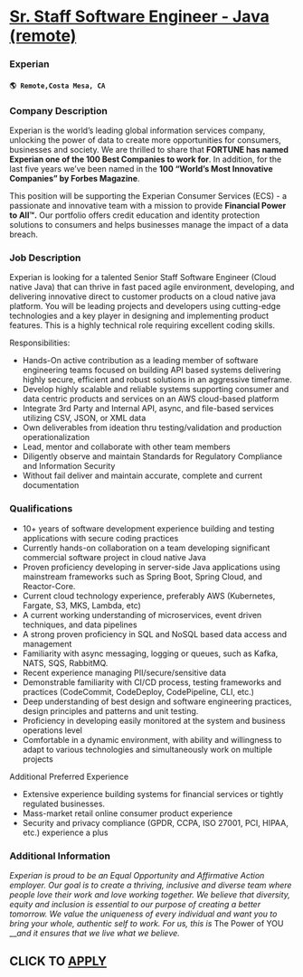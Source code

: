 # [Sr. Staff Software Engineer - Java (remote)](https://www.remotewlb.com/apply/sr-staff-software-engineer-java-remote-106812)  
### Experian  
#### `🌎 Remote,Costa Mesa, CA`  

### **Company Description**

Experian is the world’s leading global information services company, unlocking the power of data to create more opportunities for consumers, businesses and society. We are thrilled to share that **FORTUNE has named Experian one of the 100 Best Companies to work for**. In addition, for the last five years we’ve been named in the **100 “World’s Most Innovative Companies” by Forbes Magazine**.

This position will be supporting the Experian Consumer Services (ECS) - a passionate and innovative team with a mission to provide **Financial Power to All™.** Our portfolio offers credit education and identity protection solutions to consumers and helps businesses manage the impact of a data breach.

###  **Job Description**

Experian is looking for a talented Senior Staff Software Engineer (Cloud native Java) that can thrive in fast paced agile environment, developing, and delivering innovative direct to customer products on a cloud native java platform. You will be leading projects and developers using cutting-edge technologies and a key player in designing and implementing product features. This is a highly technical role requiring excellent coding skills.

Responsibilities:

  * Hands-On active contribution as a leading member of software engineering teams focused on building API based systems delivering highly secure, efficient and robust solutions in an aggressive timeframe. 
  * Develop highly scalable and reliable systems supporting consumer and data centric products and services on an AWS cloud-based platform 
  * Integrate 3rd Party and Internal API, async, and file-based services utilizing CSV, JSON, or XML data
  * Own deliverables from ideation thru testing/validation and production operationalization 
  * Lead, mentor and collaborate with other team members 
  * Diligently observe and maintain Standards for Regulatory Compliance and Information Security
  * Without fail deliver and maintain accurate, complete and current documentation 

### **Qualifications**

  * 10+ years of software development experience building and testing applications with secure coding practices
  * Currently hands-on collaboration on a team developing significant commercial software project in cloud native Java
  * Proven proficiency developing in server-side Java applications using mainstream frameworks such as Spring Boot, Spring Cloud, and Reactor-Core. 
  * Current cloud technology experience, preferably AWS (Kubernetes, Fargate, S3, MKS, Lambda, etc) 
  * A current working understanding of microservices, event driven techniques, and data pipelines
  * A strong proven proficiency in SQL and NoSQL based data access and management
  * Familiarity with async messaging, logging or queues, such as Kafka, NATS, SQS, RabbitMQ.
  * Recent experience managing PII/secure/sensitive data
  * Demonstrable familiarity with CI/CD process, testing frameworks and practices (CodeCommit, CodeDeploy, CodePipeline, CLI, etc.) 
  * Deep understanding of best design and software engineering practices, design principles and patterns and unit testing.
  * Proficiency in developing easily monitored at the system and business operations level
  * Comfortable in a dynamic environment, with ability and willingness to adapt to various technologies and simultaneously work on multiple projects 

Additional Preferred Experience

  * Extensive experience building systems for financial services or tightly regulated businesses.
  * Mass-market retail online consumer product experience
  * Security and privacy compliance (GPDR, CCPA, ISO 27001, PCI, HIPAA, etc.) experience a plus

###  **Additional Information**

 _Experian is proud to be an Equal Opportunity and Affirmative Action employer. Our goal is to create a thriving, inclusive and diverse team where people love their work and love working together. We believe that diversity, equity and inclusion is essential to our purpose of creating a better tomorrow. We value the uniqueness of every individual and want you to bring your whole, authentic self to work. For us, this is_ The Power of YOU ___and it ensures that we live what we believe._

  
## CLICK TO [APPLY](https://www.remotewlb.com/apply/sr-staff-software-engineer-java-remote-106812)

